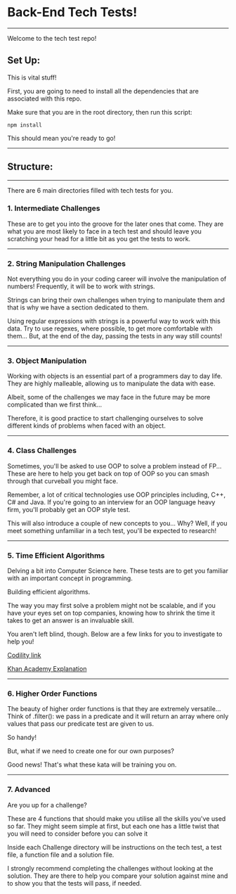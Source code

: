 # Back-End Tech Tests!

---

Welcome to the tech test repo!

## Set Up:

This is vital stuff!

First, you are going to need to install all the dependencies that are associated with this repo.

Make sure that you are in the root directory, then run this script:

```http
npm install
```

This should mean you're ready to go!

---

## Structure:

---

There are 6 main directories filled with tech tests for you.

### 1. Intermediate Challenges

These are to get you into the groove for the later ones that come. They are what you are most likely to face in a tech test and should leave you scratching your head for a little bit as you get the tests to work.

---

### 2. String Manipulation Challenges

Not everything you do in your coding career will involve the manipulation of numbers! Frequently, it will be to work with strings.

Strings can bring their own challenges when trying to manipulate them and that is why we have a section dedicated to them.

Using regular expressions with strings is a powerful way to work with this data. Try to use regexes, where possible, to get more comfortable with them... But, at the end of the day, passing the tests in any way still counts!

---

### 3. Object Manipulation

Working with objects is an essential part of a programmers day to day life. They are highly malleable, allowing us to manipulate the data with ease.

Albeit, some of the challenges we may face in the future may be more complicated than we first think...

Therefore, it is good practice to start challenging ourselves to solve different kinds of problems when faced with an object.

---

### 4. Class Challenges

Sometimes, you'll be asked to use OOP to solve a problem instead of FP... These are here to help you get back on top of OOP so you can smash through that curveball you might face.

Remember, a lot of critical technologies use OOP principles including, C++, C# and Java. If you're going to an interview for an OOP language heavy firm, you'll probably get an OOP style test.

This will also introduce a couple of new concepts to you... Why? Well, if you meet something unfamiliar in a tech test, you'll be expected to research!

---

### 5. Time Efficient Algorithms

Delving a bit into Computer Science here. These tests are to get you familiar with an important concept in programming.

Building efficient algorithms.

The way you may first solve a problem might not be scalable, and if you have your eyes set on top companies, knowing how to shrink the time it takes to get an answer is an invaluable skill.

You aren't left blind, though. Below are a few links for you to investigate to help you!

<a href="https://app.codility.com/programmers/lessons/3-time_complexity/">Codility link</a>

<a href="https://www.khanacademy.org/computing/computer-science/algorithms/asymptotic-notation/a/big-big-theta-notation">Khan Academy Explanation</a>

---

### 6. Higher Order Functions

The beauty of higher order functions is that they are extremely versatile... Think of .filter(): we pass in a predicate and it will return an array where only values that pass our predicate test are given to us.

So handy!

But, what if we need to create one for our own purposes?

Good news! That's what these kata will be training you on.

---

### 7. Advanced

Are you up for a challenge?

These are 4 functions that should make you utilise all the skills you've used so far. They might seem simple at first, but each one has a little twist that you will need to consider before you can solve it

Inside each Challenge directory will be instructions on the tech test, a test file, a function file and a solution file.

I strongly recommend completing the challenges without looking at the solution. They are there to help you compare your solution against mine and to show you that the tests will pass, if needed.
